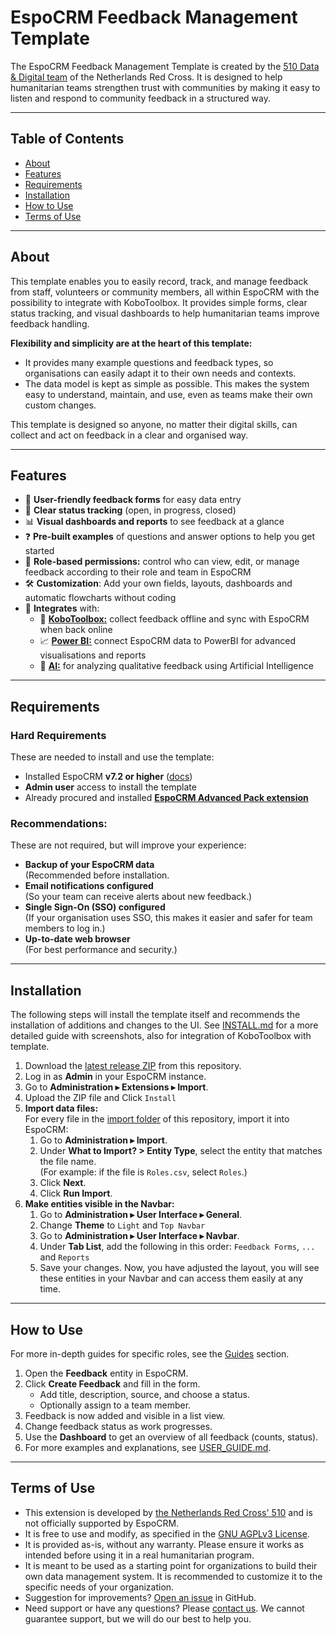 # EspoCRM Feedback Management Template

The EspoCRM Feedback Management Template is created by the [510 Data & Digital team](https://510.global/) of the Netherlands Red Cross.
It is designed to help humanitarian teams strengthen trust with communities by making it easy to listen and respond to community feedback in a structured way.

---

## Table of Contents

- [About](#about)  
- [Features](#features)  
- [Requirements](#requirements)  
- [Installation](#installation)  
- [How to Use](#how-to-use)  
- [Terms of Use](#terms-of-use)  

---

## About

This template enables you to easily record, track, and manage feedback from staff, volunteers or community members, all within EspoCRM with the possibility to integrate with KoboToolbox. It provides simple forms, clear status tracking, and visual dashboards to help humanitarian teams improve feedback handling.

**Flexibility and simplicity are at the heart of this template:**
- It provides many example questions and feedback types, so organisations can easily adapt it to their own needs and contexts.
- The data model is kept as simple as possible. This makes the system easy to understand, maintain, and use, even as teams make their own custom changes.

This template is designed so anyone, no matter their digital skills, can collect and act on feedback in a clear and organised way.


---

## Features

- 📝 **User-friendly feedback forms** for easy data entry  
- 🔄 **Clear status tracking** (open, in progress, closed)  
- 📊 **Visual dashboards and reports** to see feedback at a glance  
- ❓ **Pre-built examples** of questions and answer options to help you get started 
- 👤 **Role-based permissions:** control who can view, edit, or manage feedback according to their role and team in EspoCRM
- 🛠 **Customization**: Add your own fields, layouts, dashboards and automatic flowcharts without coding  
- 🔗 **Integrates** with:
    - 📱 **[KoboToolbox:](/guides/kobo-integration.md)** collect feedback offline and sync with EspoCRM when back online  
    - 📈 **[Power BI:](https://github.com/rodekruis/EspoCRM-knowledge-base/wiki/Third-party-integration#integrate-espocrm-with-powerbi-via-api)** connect EspoCRM data to PowerBI for advanced visualisations and reports  
    - 🤖 **[AI:](/guides/qfa.md)** for analyzing qualitative feedback using Artificial Intelligence


---

## Requirements

### Hard Requirements
These are needed to install and use the template:
- Installed EspoCRM **v7.2 or higher** ([docs](https://github.com/rodekruis/EspoCRM-knowledge-base/wiki/Installation#install-a-virtual-machine-for-espocrm-in-azure)) 
- **Admin user** access to install the template
- Already procured and installed **[EspoCRM Advanced Pack extension](https://www.espocrm.com/extensions/advanced-pack/)**  

### Recommendations:
These are not required, but will improve your experience:

- **Backup of your EspoCRM data**  
  (Recommended before installation.
- **Email notifications configured**  
  (So your team can receive alerts about new feedback.)
- **Single Sign-On (SSO) configured**  
  (If your organisation uses SSO, this makes it easier and safer for team members to log in.)
- **Up-to-date web browser**  
  (For best performance and security.)

---

## Installation
The following steps will install the template itself and recommends the installation of additions and changes to the UI. See [INSTALL.md](INSTALL.md) for a more detailed guide with screenshots, also for integration of KoboToolbox with template.

1. Download the [latest release ZIP]() from this repository.  
2. Log in as **Admin** in your EspoCRM instance.  
3. Go to **Administration ▸ Extensions ▸ Import**.  
4. Upload the ZIP file and Click `Install`
6. **Import data files:**  
   For every file in the [import folder]() of this repository, import it into EspoCRM:
   1. Go to **Administration ▸ Import**.
   2. Under **What to Import? > Entity Type**, select the entity that matches the file name.  
      (For example: if the file is `Roles.csv`, select `Roles`.)
   3. Click **Next**.
   4. Click **Run Import**.
7. **Make entities visible in the Navbar:**
   1. Go to **Administration ▸ User Interface ▸ General**.
   2. Change **Theme** to `Light` and `Top Navbar` 
   2. Go to **Administration ▸ User Interface ▸ Navbar**.
   4. Under **Tab List**, add the following in this order: `Feedback Forms`, `...` and `Reports`
   5. Save your changes. Now, you have adjusted the layout, you will see these entities in your Navbar and can access them easily at any time.


---

## How to Use
For more in-depth guides for specific roles, see the [Guides]() section.

1. Open the **Feedback** entity in EspoCRM.  
2. Click **Create Feedback** and fill in the form.  
   - Add title, description, source, and choose a status.  
   - Optionally assign to a team member.  
3. Feedback is now added and visible in a list view.  
4. Change feedback status as work progresses.  
5. Use the **Dashboard** to get an overview of all feedback (counts, status).  
6. For more examples and explanations, see [USER_GUIDE.md](USER_GUIDE.md).



---
## Terms of Use
* This extension is developed by [the Netherlands Red Cross' 510](https://www.510.global/) and is not officially supported by EspoCRM.
* It is free to use and modify, as specified in the [GNU AGPLv3 License](/LICENSE.md).
* It is provided as-is, without any warranty. Please ensure it works as intended before using it in a real humanitarian program.
* It is meant to be used as a starting point for organizations to build their own data management system. It is recommended to customize it to the specific needs of your organization.
* Suggestion for improvements? [Open an issue](https://github.com/rodekruis/espocrm-template-feedbackmanagement/issues) in GitHub.
* Need support or have any questions? Please [contact us](https://www.510.global/contact/). We cannot guarantee support, but we will do our best to help you.
